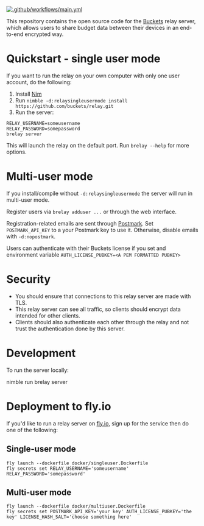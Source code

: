 [![.github/workflows/main.yml](https://github.com/buckets/relay/actions/workflows/main.yml/badge.svg?branch=master)](https://github.com/buckets/relay/actions/workflows/main.yml)

This repository contains the open source code for the [Buckets](https://www.budgetwithbuckets.com) relay server, which allows users to share budget data between their devices in an end-to-end encrypted way.

# Quickstart - single user mode

If you want to run the relay on your own computer with only one user account, do the following:

1. Install [Nim](https://nim-lang.org/)
2. Run `nimble -d:relaysingleusermode install https://github.com/buckets/relay.git`
3. Run the server:

```
RELAY_USERNAME=someusername
RELAY_PASSWORD=somepassword
brelay server
```

This will launch the relay on the default port. Run `brelay --help` for more options.

# Multi-user mode

If you install/compile without `-d:relaysingleusermode` the server will run in multi-user mode.

Register users via `brelay adduser ...` or through the web interface.

Registration-related emails are sent through [Postmark](https://postmarkapp.com/). Set `POSTMARK_API_KEY` to a your Postmark key to use it. Otherwise, disable emails with `-d:nopostmark`.

Users can authenticate with their Buckets license if you set and environment variable `AUTH_LICENSE_PUBKEY=<A PEM FORMATTED PUBKEY>`

# Security

- You should ensure that connections to this relay server are made with TLS.
- This relay server can see all traffic, so clients should encrypt data intended for other clients.
- Clients should also authenticate each other through the relay and not trust the authentication done by this server.

# Development

To run the server locally:

  nimble run brelay server

# Deployment to fly.io

If you'd like to run a relay server on [fly.io](https://fly.io/), sign up for the service then do one of the following:

## Single-user mode

```
fly launch --dockerfile docker/singleuser.Dockerfile
fly secrets set RELAY_USERNAME='someusername' RELAY_PASSWORD='somepassword'
```

## Multi-user mode

```
fly launch --dockerfile docker/multiuser.Dockerfile
fly secrets set POSTMARK_API_KEY='your key' AUTH_LICENSE_PUBKEY='the key' LICENSE_HASH_SALT='choose something here'
```